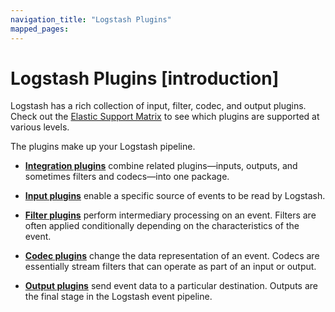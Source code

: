 ```yaml
---
navigation_title: "Logstash Plugins"
mapped_pages:
---
```


# Logstash Plugins [introduction]

Logstash has a rich collection of input, filter, codec, and output plugins.
Check out the [Elastic Support Matrix](https://www.elastic.co/support/matrix#matrix_logstash_plugins) to see which plugins are supported at various levels.

The plugins make up your Logstash pipeline.

* [**Integration plugins**](plugin-integrations.md) combine related plugins—inputs, outputs, and sometimes filters and codecs—into one package.

* [**Input plugins**](input-plugins.md) enable a specific source of events to be read by Logstash.

* [**Filter plugins**](filter-plugins.md) perform intermediary processing on an event. Filters are often applied conditionally depending on the characteristics of the event.

* [**Codec plugins**](codec-plugins.md) change the data representation of an event.
Codecs are essentially stream filters that can operate as part of an input or output.

* [**Output plugins**](output-plugins.md) send event data to a particular destination.
Outputs are the final stage in the Logstash event pipeline.


